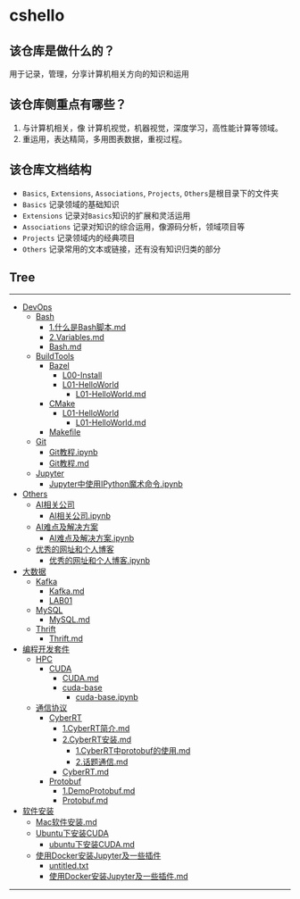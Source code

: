 
# cshello  
## 该仓库是做什么的？  
用于记录，管理，分享计算机相关方向的知识和运用  

## 该仓库侧重点有哪些？  

1. 与计算机相关，像 计算机视觉，机器视觉，深度学习，高性能计算等领域。
2. 重运用，表达精简，多用图表数据，重视过程。



## 该仓库文档结构
- `Basics`, `Extensions`, `Associations`, `Projects`, `Others`是根目录下的文件夹  
- `Basics` 记录领域的基础知识
- `Extensions` 记录对`Basics`知识的扩展和灵活运用
- `Associations` 记录对知识的综合运用，像源码分析，领域项目等
- `Projects` 记录领域内的经典项目
- `Others` 记录常用的文本或链接，还有没有知识归类的部分



## Tree
---


 - [DevOps](DevOps)
   - [Bash](DevOps/Bash)
       - [1.什么是Bash脚本.md](DevOps/Bash/1.什么是Bash脚本/1.什么是Bash脚本.md)
       - [2.Variables.md](DevOps/Bash/2.Variables/2.Variables.md)
     - [Bash.md](DevOps/Bash/Bash.md)
   - [BuildTools](DevOps/BuildTools)
     - [Bazel](DevOps/BuildTools/Bazel)
       - [L00-Install](DevOps/BuildTools/Bazel/L00-Install)
       - [L01-HelloWorld](DevOps/BuildTools/Bazel/L01-HelloWorld)
         - [L01-HelloWorld.md](DevOps/BuildTools/Bazel/L01-HelloWorld/L01-HelloWorld.md)
     - [CMake](DevOps/BuildTools/CMake)
       - [L01-HelloWorld](DevOps/BuildTools/CMake/L01-HelloWorld)
         - [L01-HelloWorld.md](DevOps/BuildTools/CMake/L01-HelloWorld/L01-HelloWorld.md)
     - [Makefile](DevOps/BuildTools/Makefile)
   - [Git](DevOps/Git)
     - [Git教程.ipynb](DevOps/Git/Git教程.ipynb)
     - [Git教程.md](DevOps/Git/Git教程.md)
   - [Jupyter](DevOps/Jupyter)
     - [Jupyter中使用IPython魔术命令.ipynb](DevOps/Jupyter/Jupyter中使用IPython魔术命令.ipynb)
 - [Others](Others)
   - [AI相关公司](Others/AI相关公司)
     - [AI相关公司.ipynb](Others/AI相关公司/AI相关公司.ipynb)
   - [AI难点及解决方案](Others/AI难点及解决方案)
     - [AI难点及解决方案.ipynb](Others/AI难点及解决方案/AI难点及解决方案.ipynb)
   - [优秀的网址和个人博客](Others/优秀的网址和个人博客)
     - [优秀的网址和个人博客.ipynb](Others/优秀的网址和个人博客/优秀的网址和个人博客.ipynb)
 - [大数据](大数据)
   - [Kafka](大数据/Kafka)
     - [Kafka.md](大数据/Kafka/Kafka.md)
     - [LAB01](大数据/Kafka/LAB01)
   - [MySQL](大数据/MySQL)
     - [MySQL.md](大数据/MySQL/MySQL.md)
   - [Thrift](大数据/Thrift)
     - [Thrift.md](大数据/Thrift/Thrift.md)
 - [编程开发套件](编程开发套件)
   - [HPC](编程开发套件/HPC)
     - [CUDA](编程开发套件/HPC/CUDA)
       - [CUDA.md](编程开发套件/HPC/CUDA/CUDA.md)
       - [cuda-base](编程开发套件/HPC/CUDA/cuda-base)
         - [cuda-base.ipynb](编程开发套件/HPC/CUDA/cuda-base/cuda-base.ipynb)
   - [通信协议](编程开发套件/通信协议)
     - [CyberRT](编程开发套件/通信协议/CyberRT)
         - [1.CyberRT简介.md](编程开发套件/通信协议/CyberRT/1.CyberRT简介/1.CyberRT简介.md)
         - [2.CyberRT安装.md](编程开发套件/通信协议/CyberRT/2.CyberRT安装/2.CyberRT安装.md)
           - [1.CyberRT中protobuf的使用.md](编程开发套件/通信协议/CyberRT/3.CyberRT的通信机制/1.CyberRT中protobuf的使用/1.CyberRT中protobuf的使用.md)
           - [2.话题通信.md](编程开发套件/通信协议/CyberRT/3.CyberRT的通信机制/2.话题通信/2.话题通信.md)
       - [CyberRT.md](编程开发套件/通信协议/CyberRT/CyberRT.md)
     - [Protobuf](编程开发套件/通信协议/Protobuf)
         - [1.DemoProtobuf.md](编程开发套件/通信协议/Protobuf/1.DemoProtobuf/1.DemoProtobuf.md)
       - [Protobuf.md](编程开发套件/通信协议/Protobuf/Protobuf.md)
 - [软件安装](软件安装)
   - [Mac软件安装.md](软件安装/Mac软件安装.md)
   - [Ubuntu下安装CUDA](软件安装/Ubuntu下安装CUDA)
     - [ubuntu下安装CUDA.md](软件安装/Ubuntu下安装CUDA/ubuntu下安装CUDA.md)
   - [使用Docker安装Jupyter及一些插件](软件安装/使用Docker安装Jupyter及一些插件)
     - [untitled.txt](软件安装/使用Docker安装Jupyter及一些插件/untitled.txt)
     - [使用Docker安装Jupyter及一些插件.md](软件安装/使用Docker安装Jupyter及一些插件/使用Docker安装Jupyter及一些插件.md)

---
            
